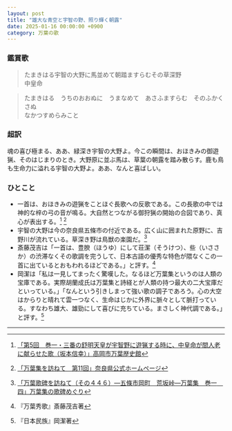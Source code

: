 ```yaml
---
layout: post
title: "雄大な青空と宇智の野、照り輝く朝露"
date: 2025-01-16 00:00:00 +0900
category: 万葉の歌
---
```

### 鑑賞歌
> たまきはる宇智の大野に馬並めて朝踏ますらむその草深野  
> 中皇命　 

> たまきはる　うちのおおぬに　うまなめて　あさふますらむ　そのふかくさぬ  
> なかつすめらみこと

### 超訳
魂の喜び極まる、ああ、緑深き宇智の大野よ。今この瞬間は、おほきみの御遊猟、そのはじまりのとき。大野原に並ぶ馬は、草葉の朝露を踏み散らす。鹿も鳥も生命力に溢れる宇智の大野よ。ああ、なんと喜ばしい。

### ひとこと
- 一首は、おほきみの遊猟をことほぐ長歌への反歌である。この長歌の中では神的な梓の弓の音が鳴る。大自然とつながる御狩猟の開始の合図であり、真心が表出する。[^3] [^4]
- 宇智の大野は今の奈良県五條市の付近である。広く山に囲まれた原野に、吉野川が流れている。草深き野は鳥獣の楽園だ。[^5]
- 斎藤茂吉は「一首は、豊腴（ほうゆ）にして荘潔（そうけつ）、些（いささか）の渋滞なくその歌調を完うして、日本古語の優秀な特色が隈なくこの一首に出ているとおもわれるほどである。」と評す。[^1]
- 岡潔は「私は一見してまったく驚嘆した。なるほど万葉集というのは人類の宝庫である。実際胡蘭成氏は万葉集と詩経とが人類の持つ最大の二大宝庫だといっている。」「なんという引きしまって強い歌の調子であろう。心の大空はからりと晴れて雲一つなく、生命はじかに外界に脈々として脈打っている。すなわち雄大、雄勁にして喜びに充ちている。まさしく神代調である。」と評す。[^2]

---

[^1]:『万葉秀歌』斎藤茂吉著
[^2]:『日本民族』岡潔著
[^3]:[「第5回　巻一・三番の舒明天皇が宇智野に遊猟する時に、中皇命が間人老に献らせた歌（坂本信幸）」高岡市万葉歴史館](https://www.bing.com/ck/a?!&&p=c4fea11ec90c7c4c8dedf18d0763957cd331be49c51acc5509a3f72dc108ee6aJmltdHM9MTczNzA3MjAwMA&ptn=3&ver=2&hsh=4&fclid=279a4abb-9b43-6ff9-26dd-5ef29a396ed4&psq=%e8%88%92%e6%98%8e%e5%a4%a9%e7%9a%87+%e9%81%8a%e7%8c%9f&u=a1aHR0cHM6Ly93d3cubWFucmVraS5jb20vbWFucmVraWJsb2cvaGltZWt1cmkwMDUv&ntb=1)
[^4]:[「万葉集を訪ねて　第11回」奈良県公式ホームページ](https://www.bing.com/ck/a?!&&p=4f5f10e48e8b5f79d981b991dd51172df14fcff0f91e87afedb143856de1b695JmltdHM9MTczNzA3MjAwMA&ptn=3&ver=2&hsh=4&fclid=279a4abb-9b43-6ff9-26dd-5ef29a396ed4&psq=%e8%88%92%e6%98%8e%e5%a4%a9%e7%9a%87+%e9%81%8a%e7%8c%9f&u=a1aHR0cHM6Ly93d3cucHJlZi5uYXJhLmpwL2tvaG8va2VubWluZGF5b3JpL3RheW9yaS90MjAxMy90YXlvcmkyNTAyL21hbnlvdTI1MDIuaHRt&ntb=1)
[^5]:[「万葉歌碑を訪ねて（その４４６）―五條市岡町　荒坂峠―万葉集　巻一　四」万葉集の歌碑めぐり](https://tom101010.hatenablog.com/entry/2020/04/01/192506)